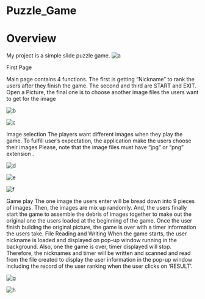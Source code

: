 # Puzzle_Game
#  Overview



My project is a simple slide puzzle game. 
![a](https://user-images.githubusercontent.com/26092150/42860268-d4fa4508-8a23-11e8-8757-c37954570030.jpg)

First Page

Main page contains 4 functions. The first is getting “Nickname” to rank the users
after they finish the game. The second and third are START and EXIT. Open a
Picture, the final one is to choose another image files the users want to get for
the image

![b](https://user-images.githubusercontent.com/26092150/42860350-ede3654a-8a23-11e8-8685-fd97598dfd4c.jpg)

![c](https://user-images.githubusercontent.com/26092150/42860359-03677802-8a24-11e8-981c-71c05fadfd58.jpg)

Image selection
The players want different images when they play the game. To fulfill user’s expectation, the application make the users choose their images  Please, note that the image files must have “jpg” or “png” extension .

![d](https://user-images.githubusercontent.com/26092150/42860371-18ad76c6-8a24-11e8-994f-263cf9fcf533.jpg)

![e](https://user-images.githubusercontent.com/26092150/42860381-292e876a-8a24-11e8-8acc-1ba124227d68.jpg)

![f](https://user-images.githubusercontent.com/26092150/42860396-3efec352-8a24-11e8-853a-227e4f3636e4.jpg)

Game play
The one image the users enter will be bread down into 9 pieces of images. Then, the images are mix up randomly. And, the users finally start the game to assemble the debris of images together to make out the original one the users loaded at the beginning of the game. Once the user finish building the original picture, the game is over with a timer information the users take.
 File Reading and Writing
When the game starts, the user nickname is loaded and displayed on pop-up window running in the background. Also, one the game is over, timer displayed will stop. Therefore, the nicknames and timer will be written and scanned and read from the file created to display the user information in the pop-up window including the record of the user ranking when the user clicks on ‘RESULT’.

![g](https://user-images.githubusercontent.com/26092150/42860409-55e0d100-8a24-11e8-8944-329732039fcc.jpg)

![h](https://user-images.githubusercontent.com/26092150/42860416-690b6e20-8a24-11e8-87e7-09b529b9a532.jpg)




